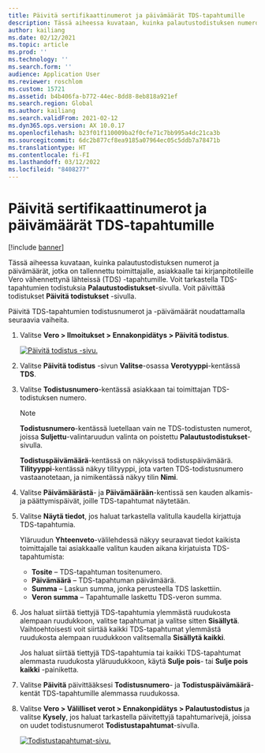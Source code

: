 ```yaml
---
title: Päivitä sertifikaattinumerot ja päivämäärät TDS-tapahtumille
description: Tässä aiheessa kuvataan, kuinka palautustodistuksen numerot ja päivämäärät, jotka on tallennettu toimittajalle, asiakkaalle tai kirjanpitotileille Vero vähennettynä lähteissä (TDS) -tapahtumille.
author: kailiang
ms.date: 02/12/2021
ms.topic: article
ms.prod: ''
ms.technology: ''
ms.search.form: ''
audience: Application User
ms.reviewer: roschlom
ms.custom: 15721
ms.assetid: b4b406fa-b772-44ec-8dd8-8eb818a921ef
ms.search.region: Global
ms.author: kailiang
ms.search.validFrom: 2021-02-12
ms.dyn365.ops.version: AX 10.0.17
ms.openlocfilehash: b23f01f110009ba2f0cfe71c7bb995a4dc21ca3b
ms.sourcegitcommit: 6dc2b877cf8ea9185a07964ec05c5ddb7a78471b
ms.translationtype: HT
ms.contentlocale: fi-FI
ms.lasthandoff: 03/12/2022
ms.locfileid: "8408277"
---
```

# <a name="update-certificate-numbers-and-dates-for-tds-transactions"></a>Päivitä sertifikaattinumerot ja päivämäärät TDS-tapahtumille

[!include [banner](../includes/banner.md)]

Tässä aiheessa kuvataan, kuinka palautustodistuksen numerot ja päivämäärät, jotka on tallennettu toimittajalle, asiakkaalle tai kirjanpitotileille Vero vähennettynä lähteissä (TDS) -tapahtumille. Voit tarkastella TDS-tapahtumien todistuksia **Palautustodistukset**-sivulla. Voit päivittää todistukset **Päivitä todistukset** -sivulla.

Päivitä TDS-tapahtumien todistusnumerot ja -päivämäärät noudattamalla seuraavia vaiheita.

1. Valitse **Vero \> Ilmoitukset \> Ennakonpidätys \> Päivitä todistus**.

    [![Päivitä todistus -sivu.](./media/apac-ind-TDS-45.png)](./media/apac-ind-TDS-45.png)

2. Valitse **Päivitä todistus** -sivun **Valitse**-osassa **Verotyyppi**-kentässä **TDS**.
3. Valitse **Todistusnumero**-kentässä asiakkaan tai toimittajan TDS-todistuksen numero.

    > [!NOTE]
    > **Todistusnumero**-kentässä luetellaan vain ne TDS-todistusten numerot, joissa **Suljettu**-valintaruudun valinta on poistettu **Palautustodistukset**-sivulla.

    **Todistuspäivämäärä**-kentässä on näkyvissä todistuspäivämäärä. **Tilityyppi**-kentässä näkyy tilityyppi, jota varten TDS-todistusnumero vastaanotetaan, ja nimikentässä näkyy tilin **Nimi**.

5. Valitse **Päivämäärästä**- ja **Päivämäärään**-kentissä sen kauden alkamis- ja päättymispäivät, joille TDS-tapahtumat näytetään.
6. Valitse **Näytä tiedot**, jos haluat tarkastella valitulla kaudella kirjattuja TDS-tapahtumia.

    Yläruudun **Yhteenveto**-välilehdessä näkyy seuraavat tiedot kaikista toimittajalle tai asiakkaalle valitun kauden aikana kirjatuista TDS-tapahtumista:

    - **Tosite** – TDS-tapahtuman tositenumero.
    - **Päivämäärä** – TDS-tapahtuman päivämäärä.
    - **Summa** – Laskun summa, jonka perusteella TDS laskettiin.
    - **Veron summa** – Tapahtumalle laskettu TDS-veron summa.

7. Jos haluat siirtää tiettyjä TDS-tapahtumia ylemmästä ruudukosta alempaan ruudukkoon, valitse tapahtumat ja valitse sitten **Sisällytä**. Vaihtoehtoisesti voit siirtää kaikki TDS-tapahtumat ylemmästä ruudukosta alempaan ruudukkoon valitsemalla **Sisällytä kaikki**.

    Jos haluat siirtää tiettyjä TDS-tapahtumia tai kaikki TDS-tapahtumat alemmasta ruudukosta yläruudukkoon, käytä **Sulje pois**- tai **Sulje pois kaikki** -painiketta.

8. Valitse **Päivitä** päivittääksesi **Todistusnumero**- ja **Todistuspäivämäärä**-kentät TDS-tapahtumille alemmassa ruudukossa.
10. Valitse **Vero \> Välilliset verot \> Ennakonpidätys \> Palautustodistus** ja valitse **Kysely**, jos haluat tarkastella päivitettyjä tapahtumarivejä, joissa on uudet todistusnumerot **Todistustapahtumat**-sivulla.

    [![Todistustapahtumat-sivu.](./media/apac-ind-TDS-46.png)](./media/apac-ind-TDS-46.png)
